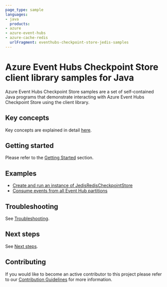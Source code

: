 ```yaml
---
page_type: sample
languages:
- java
  products:
- azure
- azure-event-hubs
- azure-cache-redis
  urlFragment: eventhubs-checkpoint-store-jedis-samples
---
```


# Azure Event Hubs Checkpoint Store client library samples for Java

Azure Event Hubs Checkpoint Store samples are a set of self-contained Java programs that demonstrate interacting
with Azure Event Hubs Checkpoint Store using the client library.

## Key concepts
Key concepts are explained in detail [here][sdk_readme_key_concepts].

## Getting started
Please refer to the [Getting Started][sdk_readme_getting_started] section.

## Examples
- [Create and run an instance of JedisRedisCheckpointStore][sample_jedis_client]
- [Consume events from all Event Hub partitions][sample_event_processor]

## Troubleshooting
See [Troubleshooting][sdk_readme_troubleshooting].

## Next steps
See [Next steps][sdk_readme_next_steps].

## Contributing

If you would like to become an active contributor to this project please refer to our [Contribution
Guidelines][guidelines] for more information.

<!-- Links -->
[sample_jedis_client]: https://github.com/Azure/azure-sdk-for-java/blob/main/sdk/eventhubs/azure-messaging-eventhubs-checkpointstore-jedis/src/samples/java/com/azure/messaging/eventhubs/checkpointstore/jedis/JedisRedisCheckpointStoreSample.java
[sample_event_processor]: https://github.com/Azure/azure-sdk-for-java/blob/main/sdk/eventhubs/azure-messaging-eventhubs-checkpointstore-jedis/src/samples/java/com/azure/messaging/eventhubs/checkpointstore/jedis/EventProcessorClientJedisSample.java
[sdk_readme_getting_started]: https://github.com/Azure/azure-sdk-for-java/blob/main/sdk/eventhubs/azure-messaging-eventhubs-checkpointstore-jedis/README.md#getting-started
[sdk_readme_key_concepts]: https://github.com/Azure/azure-sdk-for-java/blob/main/sdk/eventhubs/azure-messaging-eventhubs-checkpointstore-blob/README.md#key-concepts
[sdk_readme_next_steps]: https://github.com/Azure/azure-sdk-for-java/blob/main/sdk/eventhubs/azure-messaging-eventhubs-checkpointstore-jedis/README.md#next-steps
[sdk_readme_troubleshooting]: https://github.com/Azure/azure-sdk-for-java/blob/main/sdk/eventhubs/azure-messaging-eventhubs-checkpointstore-jedis/README.md#troubleshooting
[guidelines]: https://github.com/Azure/azure-sdk-for-java/blob/main/CONTRIBUTING.md
